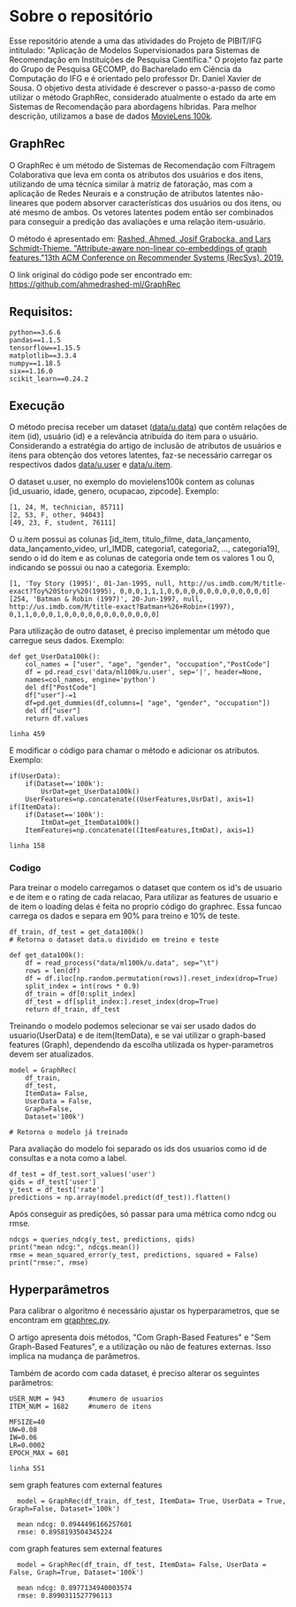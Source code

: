 # Sobre o repositório
Esse repositório atende a uma das atividades do Projeto de PIBIT/IFG intitulado: "Aplicação de Modelos Supervisionados para Sistemas de Recomendação em Instituições de Pesquisa Científica." O projeto faz parte do Grupo de Pesquisa GECOMP, do Bacharelado em Ciência da Computação do IFG e é orientado pelo professor Dr. Daniel Xavier de Sousa.
O objetivo desta atividade é descrever o passo-a-passo de como utilizar o método GraphRec, considerado atualmente o estado da arte em Sistemas de Recomendação para abordagens híbridas. Para melhor descrição, utilizamos a base de dados [MovieLens 100k](https://github.com/znehAC/GraphRec-example/tree/master/data/ml100k).

## GraphRec
O GraphRec é um método de Sistemas de Recomendação com Filtragem Colaborativa que leva em conta os atributos dos usuários e dos itens, utilizando de uma técnica similar à matriz de fatoração, mas com a aplicação de Redes Neurais e a construção de atributos latentes não-lineares que podem absorver características dos usuários ou dos itens, ou até mesmo de ambos. Os vetores latentes podem então ser combinados para conseguir a predição das avaliações e uma relação item-usuário.

O método é apresentado em: [Rashed, Ahmed, Josif Grabocka, and Lars Schmidt-Thieme. "Attribute-aware non-linear co-embeddings of graph features."13th ACM Conference on Recommender Systems (RecSys). 2019.](https://www.ismll.uni-hildesheim.de/pub/pdfs/Ahmed_RecSys19.pdf)

O link original do código pode ser encontrado em: https://github.com/ahmedrashed-ml/GraphRec

## Requisitos: 
    python==3.6.6
	pandas==1.1.5
	tensorflow==1.15.5
	matplotlib==3.3.4
	numpy==1.18.5
	six==1.16.0
	scikit_learn==0.24.2

## Execução

O método precisa receber um dataset ([data/u.data](https://github.com/znehAC/GraphRec-example/tree/master/data/ml100k)) que contêm relações de item (id), usuário (id) e a relevância atribuída do item para o usuário. Considerando a estratégia do artigo de inclusão de atributos de usuários e itens para obtenção dos vetores latentes, faz-se necessário carregar os respectivos dados [data/u.user](https://github.com/znehAC/GraphRec-example/tree/master/data/ml100k) e [data/u.item](https://github.com/znehAC/GraphRec-example/tree/master/data/ml100k).

O dataset u.user, no exemplo do movielens100k contem as colunas [id_usuario, idade, genero, ocupacao, zipcode]. Exemplo:

	[1, 24, M, technician, 85711]
	[2, 53, F, other, 94043]
	[49, 23, F, student, 76111]

O u.item possui as colunas [id_item, titulo_filme, data_lançamento, data_lançamento_video, url_IMDB, categoria1, categoria2, ..., categoria19], sendo o id do item e as colunas de categoria onde tem os valores 1 ou 0, indicando se possui ou nao a categoria. Exemplo:

	[1, 'Toy Story (1995)', 01-Jan-1995, null, http://us.imdb.com/M/title-exact?Toy%20Story%20(1995), 0,0,0,1,1,1,0,0,0,0,0,0,0,0,0,0,0,0,0]
	[254, 'Batman & Robin (1997)', 20-Jun-1997, null, http://us.imdb.com/M/title-exact?Batman+%26+Robin+(1997), 0,1,1,0,0,0,1,0,0,0,0,0,0,0,0,0,0,0,0]

Para utilização de outro dataset, é preciso implementar um método que carregue seus dados. Exemplo:

	def get_UserData100k():
		col_names = ["user", "age", "gender", "occupation","PostCode"]
		df = pd.read_csv('data/ml100k/u.user', sep='|', header=None,
		names=col_names, engine='python')
		del df["PostCode"]
		df["user"]-=1
		df=pd.get_dummies(df,columns=[ "age", "gender", "occupation"])
		del df["user"]
		return df.values
	
	linha 459

E modificar o código para chamar o método e adicionar os atributos. Exemplo:

	if(UserData):
	    if(Dataset=='100k'):
	      	UsrDat=get_UserData100k()
	    UserFeatures=np.concatenate((UserFeatures,UsrDat), axis=1) 
	if(ItemData):
	    if(Dataset=='100k'):
			ItmDat=get_ItemData100k()
	    ItemFeatures=np.concatenate((ItemFeatures,ItmDat), axis=1) 

	linha 158



### Codigo
Para treinar o modelo carregamos o dataset que contem os id's de usuario e de item e o rating de cada relacao,
Para utilizar as features de usuario e de item o loading delas é feita no proprio código do graphrec.
Essa funcao carrega os dados e separa em 90% para treino e 10% de teste.

	df_train, df_test = get_data100k() 
	# Retorna o dataset data.u dividido em treino e teste

	def get_data100k():
		df = read_process("data/ml100k/u.data", sep="\t")
		rows = len(df)
		df = df.iloc[np.random.permutation(rows)].reset_index(drop=True)
		split_index = int(rows * 0.9)
		df_train = df[0:split_index]
		df_test = df[split_index:].reset_index(drop=True)
		return df_train, df_test

Treinando o modelo podemos selecionar se vai ser usado dados do usuario(UserData) e de item(ItemData), e se vai utilizar o graph-based features (Graph), dependendo da escolha utilizada os hyper-parametros devem ser atualizados.

	model = GraphRec(
		df_train, 
		df_test, 
		ItemData= False, 
		UserData = False, 
		Graph=False, 
		Dataset='100k') 
	
	# Retorna o modelo já treinado

Para avaliação do modelo foi separado os ids dos usuarios como id de consultas e a nota como a label.

	df_test = df_test.sort_values('user') 
	qids = df_test['user'] 					
	y_test = df_test['rate'] 				
	predictions = np.array(model.predict(df_test)).flatten()
	

Após conseguir as predições, só passar para uma métrica como ndcg ou rmse.

	ndcgs = queries_ndcg(y_test, predictions, qids) 
	print("mean ndcg:", ndcgs.mean())
	rmse = mean_squared_error(y_test, predictions, squared = False)
	print("rmse:", rmse)

## Hyperparâmetros
Para calibrar o algoritmo é necessário ajustar os hyperparametros, que se encontram em [graphrec.py](https://github.com/znehAC/GraphRec-example/tree/master/utils/graphrec.py).

O artigo apresenta dois métodos, "Com Graph-Based Features" e  "Sem Graph-Based Features", e a utilização ou não de features externas. Isso implica na mudança de parâmetros.

Também de acordo com cada dataset, é preciso alterar os seguintes parâmetros:

	USER_NUM = 943		#numero de usuarios
	ITEM_NUM = 1682 	#numero de itens

	MFSIZE=40	
	UW=0.08
	IW=0.06
	LR=0.0002
	EPOCH_MAX = 601	
	
	linha 551

sem graph features com external features 

      model = GraphRec(df_train, df_test, ItemData= True, UserData = True, Graph=False, Dataset='100k')

      mean ndcg: 0.8944496166257601
      rmse: 0.8958193504345224

com graph features sem external features 

      model = GraphRec(df_train, df_test, ItemData= False, UserData = False, Graph=True, Dataset='100k')

      mean ndcg: 0.8977134940003574
      rmse: 0.8990311527796113
